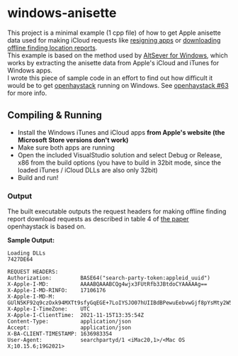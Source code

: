 # windows-anisette
This project is a minimal example (1 cpp file) of how to get Apple anisette data used for making iCloud requests like [resigning apps](https://github.com/rileytestut/AltStore) or [downloading offline finding location reports](https://github.com/seemoo-lab/openhaystack).  
This example is based on the method used by [AltSever for Windows](https://github.com/rileytestut/AltServer-Windows), which works by extracting the anisette data from Apple's iCloud and iTunes for Windows apps.  
I wrote this piece of sample code in an effort to find out how difficult it would be to get [openhaystack](https://github.com/seemoo-lab/openhaystack) running on Windows. See [openhaystack #63](https://github.com/seemoo-lab/openhaystack/issues/63) for more info.

## Compiling & Running
* Install the Windows iTunes and iCloud apps **from Apple's website (the Microsoft Store versions don't work)**
* Make sure both apps are running
* Open the included VisualStudio solution and select Debug or Release, x86 from the build options (you have to build in 32bit mode, since the loaded iTunes / iCloud DLLs are also only 32bit)
* Build and run!

### Output
The built executable outputs the request headers for making offline finding report download requests as described in table 4 of [the paper](https://www.petsymposium.org/2021/files/papers/issue3/popets-2021-0045.pdf) openhaystack is based on.

**Sample Output:**
```
Loading DLLs
7427DE64

REQUEST HEADERS:
Authorization:         BASE64("search-party-token:appleid_uuid")
X-Apple-I-MD:          AAAABQAAABCQg4wjx3FUtRfb3JBtdoCYAAAAAg==
X-Apple-I-MD-RINFO:    17106176
X-Apple-I-MD-M:        GUlN5KF92q9czOxk94MXTt9sfyGqEGE+7LoIYSJO07hUIIBdBPewuEebvwGjf8pYsMty2W5yhRuG2I98
X-Apple-I-TimeZone:    UTC
X-Apple-I-ClientTime:  2021-11-15T13:35:54Z
Content-Type:          application/json
Accept:                application/json
X-BA-CLIENT-TIMESTAMP: 1636983354
User-Agent:            searchpartyd/1 <iMac20,1>/<Mac OS X;10.15.6;19G2021>
```
